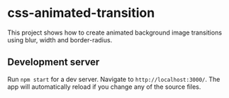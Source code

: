 # css-animated-transition

This project shows how to create animated background image transitions using blur, width and border-radius.

## Development server

Run `npm start` for a dev server. Navigate to `http://localhost:3000/`. The app will automatically reload if you change any of the source files.
